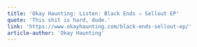 ```yaml
---
title: 'Okay Haunting: Listen: Black Ends – Sellout EP'
quote: 'This shit is hard, dude.'
link: 'https://www.okayhaunting.com/black-ends-sellout-ep/'
article-author: 'Okay Haunting'
---
```

